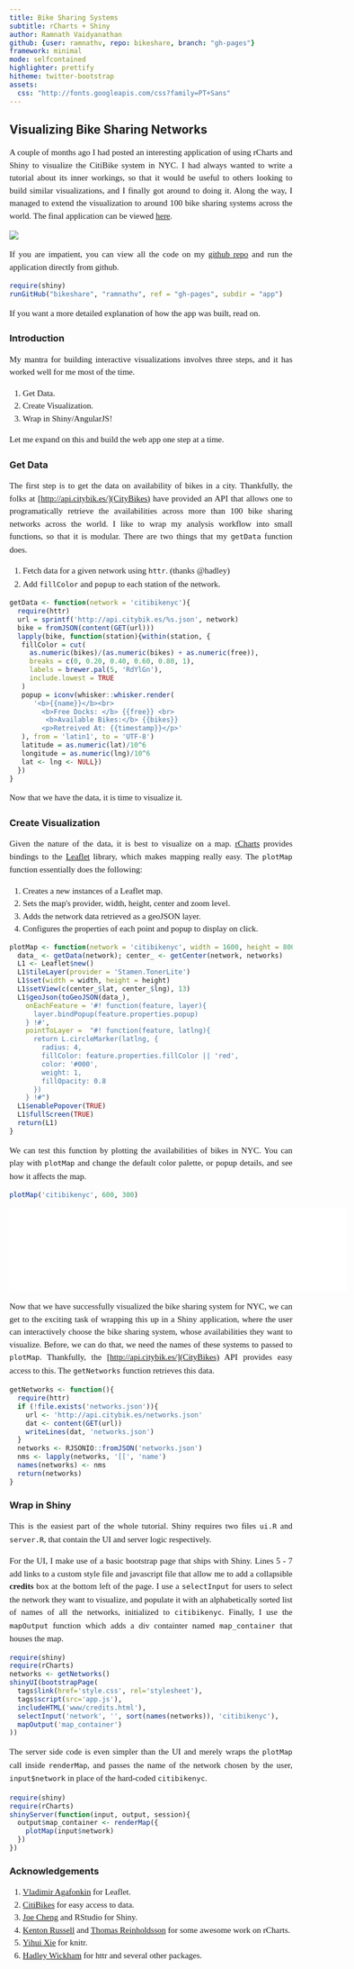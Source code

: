 ```yaml
---
title: Bike Sharing Systems
subtitle: rCharts + Shiny
author: Ramnath Vaidyanathan
github: {user: ramnathv, repo: bikeshare, branch: "gh-pages"}
framework: minimal
mode: selfcontained
highlighter: prettify
hitheme: twitter-bootstrap
assets:
  css: "http://fonts.googleapis.com/css?family=PT+Sans"
---
```


<style>
 /* body{background: white;} */
 ol.linenums{margin-left: -8px;}
 p, li{text-align: justify;font-size: 15px;line-height:1.5em;font-family: "PT Sans"}
</style>

## Visualizing Bike Sharing Networks

<!-- AddThis Button BEGIN -->
<div class="addthis_toolbox addthis_default_style ">
<a class="addthis_button_facebook_like" fb:like:layout="button_count"></a>
<a class="addthis_button_tweet"></a>
<a class="addthis_button_pinterest_pinit"></a>
<a class="addthis_counter addthis_pill_style"></a>
</div>
<script type="text/javascript">
  var addthis_config = {"data_track_addressbar":false};
</script>
<script type="text/javascript" src="//s7.addthis.com/js/300/addthis_widget.js#pubid=ra-4fdfcfd4773d48d3"></script>
<!-- AddThis Button END -->

A couple of months ago I had posted an interesting application of using rCharts and Shiny to visualize the CitiBike system in NYC. I had always wanted to write a tutorial about its inner workings, so that it would be useful to others looking to build similar visualizations, and I finally got around to doing it. Along the way, I managed to extend the visualization to around 100 bike sharing systems across the world. The final application can be viewed [here](http://glimmer.rstudio.com/ramnathv/BikeShare). 

<a href="http://glimmer.rstudio.com/ramnathv/BikeShare">
<img src=http://www.clipular.com/c?10951071=aD5PWoWf3MjZaDGbvSxV7ZyIeM4&f=.png>
</img>
</a>

If you are impatient, you can view all the code on my [github repo](http://github.com/ramnathv/bikeshare) and run the application directly from github.


```r
require(shiny)
runGitHub("bikeshare", "ramnathv", ref = "gh-pages", subdir = "app")
```







If you want a more detailed explanation of how the app was built, read on.

### Introduction

My mantra for building interactive visualizations involves three steps, and it has worked well for me most of the time.

1. Get Data.
2. Create Visualization.
3. Wrap in Shiny/AngularJS!

Let me expand on this and build the web app one step at a time.

### Get Data

The first step is to get the data on availability of bikes in a city. Thankfully, the folks at [http://api.citybik.es/](CityBikes) have provided an API that allows one to programatically retrieve the availabilities across more than 100 bike sharing networks across the world. I like to wrap my analysis workflow into small functions, so that it is modular. There are two things that my `getData` function does.

1. Fetch data for a given network using `httr`. (thanks @hadley)
2. Add `fillColor` and `popup` to each station of the network.


```r
getData <- function(network = 'citibikenyc'){
  require(httr)
  url = sprintf('http://api.citybik.es/%s.json', network)
  bike = fromJSON(content(GET(url)))
  lapply(bike, function(station){within(station, { 
   fillColor = cut(
     as.numeric(bikes)/(as.numeric(bikes) + as.numeric(free)), 
     breaks = c(0, 0.20, 0.40, 0.60, 0.80, 1), 
     labels = brewer.pal(5, 'RdYlGn'),
     include.lowest = TRUE
   ) 
   popup = iconv(whisker::whisker.render(
      '<b>{{name}}</b><br>
        <b>Free Docks: </b> {{free}} <br>
         <b>Available Bikes:</b> {{bikes}}
        <p>Retreived At: {{timestamp}}</p>'
   ), from = 'latin1', to = 'UTF-8')
   latitude = as.numeric(lat)/10^6
   longitude = as.numeric(lng)/10^6
   lat <- lng <- NULL})
  })
}
```


Now that we have the data, it is time to visualize it.

### Create Visualization

Given the nature of the data, it is best to visualize on a map. [rCharts](http://rcharts.io) provides bindings to the [Leaflet](leafletjs.com) library, which makes mapping really easy. The `plotMap` function essentially does the following:

1. Creates a new instances of a Leaflet map.
2. Sets the map's provider, width, height, center and zoom level.
3. Adds the network data retrieved as a geoJSON layer.
4. Configures the properties of each point and popup to display on click.


```r
plotMap <- function(network = 'citibikenyc', width = 1600, height = 800){
  data_ <- getData(network); center_ <- getCenter(network, networks)
  L1 <- Leaflet$new()
  L1$tileLayer(provider = 'Stamen.TonerLite')
  L1$set(width = width, height = height)
  L1$setView(c(center_$lat, center_$lng), 13)
  L1$geoJson(toGeoJSON(data_), 
    onEachFeature = '#! function(feature, layer){
      layer.bindPopup(feature.properties.popup)
    } !#',
    pointToLayer =  "#! function(feature, latlng){
      return L.circleMarker(latlng, {
        radius: 4,
        fillColor: feature.properties.fillColor || 'red',    
        color: '#000',
        weight: 1,
        fillOpacity: 0.8
      })
    } !#")
  L1$enablePopover(TRUE)
  L1$fullScreen(TRUE)
  return(L1)
}
```


We can test this function by plotting the availabilities of bikes in NYC. You can play with `plotMap` and change the default color palette, or popup details, and see how it affects the map.


```r
plotMap('citibikenyc', 600, 300)
```


<iframe src='assets/img/citibikenyc.html' width = 600 frameBorder="0"></iframe>

Now that we have successfully visualized the bike sharing system for NYC, we can get to the exciting task of wrapping this up in a Shiny application, where the user can interactively choose the bike sharing system, whose availabilities they want to visualize. Before, we can do that, we need the names of these systems to passed to `plotMap`. Thankfully, the [http://api.citybik.es/](CityBikes) API provides easy access to this. The `getNetworks` function retrieves this data.


```r
getNetworks <- function(){
  require(httr)
  if (!file.exists('networks.json')){
    url <- 'http://api.citybik.es/networks.json'
    dat <- content(GET(url))
    writeLines(dat, 'networks.json')
  }
  networks <- RJSONIO::fromJSON('networks.json')
  nms <- lapply(networks, '[[', 'name')
  names(networks) <- nms
  return(networks)
}
```


### Wrap in Shiny

This is the easiest part of the whole tutorial. Shiny requires two files `ui.R` and `server.R`, that contain the UI and server logic respectively.

For the UI, I make use of a basic bootstrap page that ships with Shiny. Lines 5 - 7 add links to a custom style file and javascript file that allow me to add a collapsible __credits__ box at the bottom left of the page. I use a `selectInput` for users to select the network they want to visualize, and populate it with an alphabetically sorted list of names of all the networks, initialized to `citibikenyc`. Finally, I use the `mapOutput` function which adds a div containter named `map_container` that houses the map.



```r
require(shiny)
require(rCharts)
networks <- getNetworks()
shinyUI(bootstrapPage( 
  tags$link(href='style.css', rel='stylesheet'),
  tags$script(src='app.js'),
  includeHTML('www/credits.html'),
  selectInput('network', '', sort(names(networks)), 'citibikenyc'),
  mapOutput('map_container')
))
```


The server side code is even simpler than the UI and merely wraps the `plotMap` call inside `renderMap`, and passes the name of the network chosen by the user, `input$network` in place of the hard-coded `citibikenyc`.



```r
require(shiny)
require(rCharts)
shinyServer(function(input, output, session){
  output$map_container <- renderMap({
    plotMap(input$network)
  })
})
```



### Acknowledgements

1. [Vladimir Agafonkin](http://leafletjs.com) for Leaflet.
2. [CitiBikes](http://citybik.es/) for easy access to data.
3. [Joe Cheng](http://github.com/jcheng5) and RStudio for Shiny.
4. [Kenton Russell](http://github.com/timelyportfolio) and [Thomas Reinholdsson](http://github.com/reinholdsson) for some awesome work on rCharts.
5. [Yihui Xie](http://github.com/yihui) for knitr.
6. [Hadley Wickham](http://github.com/yihui) for httr and several other packages.




